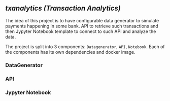 ## *txanalytics (Transaction Analytics)*

The idea of this project is to have configurable data generator to simulate 
payments happening in some bank. API to retrieve such transactions and then 
Jypyter Notebook template to connect to such API and analyze the data.

The project is split into 3 components: `Datagenerator`, `API`, `Notebook`. 
Each of the components has its own dependencies and docker image. 

### DataGenerator

### API

### Jypyter Notebook
